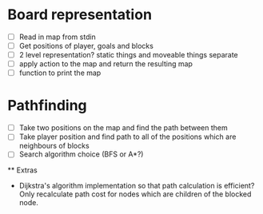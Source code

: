 Board representation
=============

- [ ] Read in map from stdin
- [ ] Get positions of player, goals and blocks
- [ ] 2 level representation? static things and moveable things separate
- [ ] apply action to the map and return the resulting map
- [ ] function to print the map

Pathfinding
=============

- [ ] Take two positions on the map and find the path between them
- [ ] Take player position and find path to all of the positions which are neighbours of blocks
- [ ] Search algorithm choice (BFS or A*?)

** Extras
- Dijkstra's algorithm implementation so that path calculation is efficient? Only recalculate path cost for nodes which are children of the blocked node.
